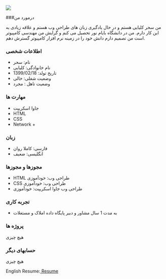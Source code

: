 <img src="https://avatars2.githubusercontent.com/u/72030849?s=400&u=a245885d6ff65d1ec255f22129bcefc9ed0607ef&v=4"/>

###درمورد من

من سحر کلیایی هستم و در حال یادگیری زبان های طراحی وب هستم و علاقه زیادی به این کار دارم.
من در دانشگاه بایام نور تحصیل می کنم و گرایش من مهندسی کامپیوتر است
من تصمیم دارم دانش خود را در زمینه نرم افزار کامپیوتر گسترش دهم.

### اطلاعات شخصی

- نام: سحر
- نام خانوادگی: کلیایی
- تاریخ تولد: 1399/02/18
- وضعیت شغلی: خالی
- وضعیت تاهل : مجرد

### مهارت ها

+ جاوا اسکریپت
+ HTML
+ CSS
+ Network +

### زبان

- فارسی: کاملا روان
- انگلیسی: ضعیف

### مجوزها و مجوزها

- HTML طراحی وب: خودآموزی
- CSS طراحی وب: خودآموزی
- طراحی وب جاوا اسکریپت: خودآموزی

### تجربه کاری

- به مدت 1 سال مشاور و دبیر پایگاه داده املاک و مستغلات

### پروژه ها

هیچ چیزی

### حسابهای دیگر

هیچ چیزی

English Resume:<a href="https://mim-saharkolyayi.github.io/saharkolyayi.github.io/"> Resume </a>
